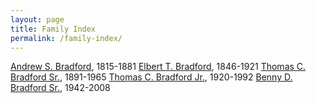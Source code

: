 ```yaml
---
layout: page
title: Family Index
permalink: /family-index/
---
```


[Andrew S. Bradford](./2022-08-17-Andrew-Sanford-Bradford-Sr.html), 1815-1881
[Elbert T. Bradford](), 1846-1921
[Thomas C. Bradford Sr.](), 1891-1965
[Thomas C. Bradford Jr.](), 1920-1992
[Benny D. Bradford Sr.](), 1942-2008

